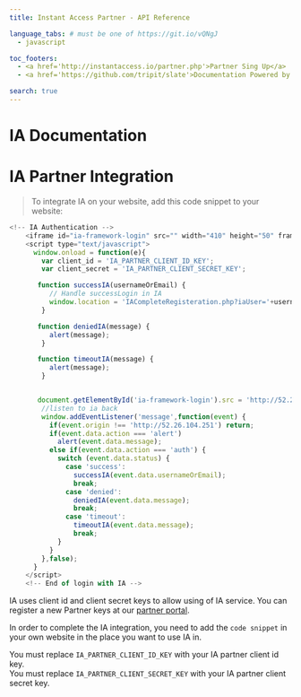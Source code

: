 ```yaml
---
title: Instant Access Partner - API Reference

language_tabs: # must be one of https://git.io/vQNgJ
  - javascript

toc_footers:
  - <a href='http://instantaccess.io/partner.php'>Partner Sing Up</a>
  - <a href='https://github.com/tripit/slate'>Documentation Powered by Slate</a>

search: true
---
```


# IA Documentation


# IA Partner Integration

> To integrate IA on your website, add this code snippet to your website:

```javascript
<!-- IA Authentication -->
    <iframe id="ia-framework-login" src="" width="410" height="50" frameBorder="0"></iframe>
    <script type="text/javascript">
      window.onload = function(e){
        var client_id = 'IA_PARTNER_CLIENT_ID_KEY';
        var client_secret = 'IA_PARTNER_CLIENT_SECRET_KEY';

       function successIA(usernameOrEmail) {
          // Handle successLogin in IA
          window.location = 'IACompleteRegisteration.php?iaUser='+usernameOrEmail
        }

       function deniedIA(message) {
          alert(message);
        }

       function timeoutIA(message) {
          alert(message);
        }


       document.getElementById('ia-framework-login').src = 'http://52.26.104.251/api/partner/authorize/view?client_id=‘+client_id+‘&client_secret=‘+client_secret;
        //listen to ia back
        window.addEventListener('message',function(event) {
          if(event.origin !== 'http://52.26.104.251') return;
          if(event.data.action === 'alert')
            alert(event.data.message);
          else if(event.data.action === 'auth') {
            switch (event.data.status) {
              case 'success':
                successIA(event.data.usernameOrEmail);
                break;
              case 'denied':
                deniedIA(event.data.message);
                break;
              case 'timeout':
                timeoutIA(event.data.message);
                break;
            }
          }
        },false);
      }
    </script>
    <!-- End of login with IA -->
```


IA uses client id and client secret keys to allow using of IA service.
You can register a new Partner keys at our [partner portal](http://example.com/developers).

In order to complete the IA integration, you need to add the `code snippet` in your own website in the place you want to use IA in.

<aside class="notice">
You must replace <code>IA_PARTNER_CLIENT_ID_KEY</code> with your IA partner client id key.
</aside>

<aside class="notice">
You must replace <code>IA_PARTNER_CLIENT_SECRET_KEY</code> with your IA partner client secret key.
</aside>
